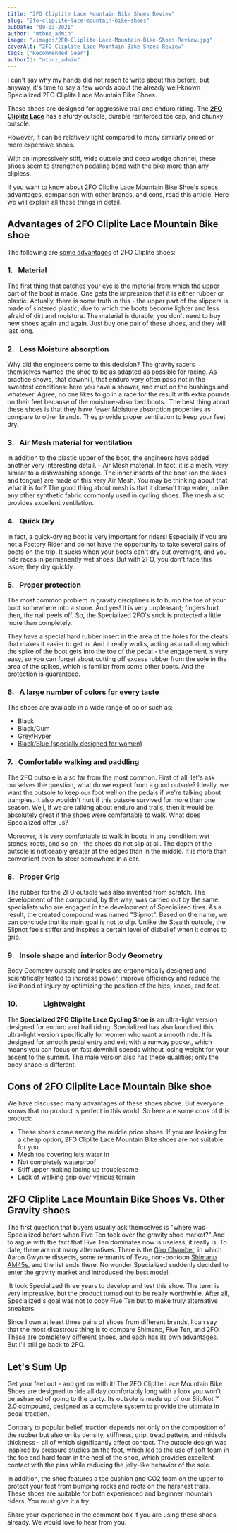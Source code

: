 ```yaml
---
title: "2FO Cliplite Lace Mountain Bike Shoes Review"
slug: "2fo-cliplite-lace-mountain-bike-shoes"
pubDate: "09-03-2021"
author: "mtbnz_admin"
image: "/images/2FO-Cliplite-Lace-Mountain-Bike-Shoes-Review.jpg"
coverAlt: "2FO Cliplite Lace Mountain Bike Shoes Review"
tags: ["Recommended Gear"]
authorId: "mtbnz_admin"
---
```


I can't say why my hands did not reach to write about this before, but anyway, it's time to say a few words about the already well-known Specialized 2FO Cliplite Lace Mountain Bike Shoes.

These shoes are designed for aggressive trail and enduro riding. The [**2FO Cliplite Lace**](https://www.specialized.com/is/en_GB/2fo-cliplite-lace-mountain-bike-shoes/p/129960?color=228271-129960&searchText=61118-6240) has a sturdy outsole, durable reinforced toe cap, and chunky outsole. 

However, it can be relatively light compared to many similarly priced or more expensive shoes. 

With an impressively stiff, wide outsole and deep wedge channel, these shoes seem to strengthen pedaling bond with the bike more than any clipless.

If you want to know about 2FO Cliplite Lace Mountain Bike Shoe's specs, advantages, comparison with other brands, and cons, read this article. Here we will explain all these things in detail.

## Advantages of 2FO Cliplite Lace Mountain Bike shoe

The following are [some advantages](https://mountaintreads.com/are-mountain-bike-shoes-worth-it/#:~:text=Mountain%20biking%20shoe%20benefit%20%231%20%E2%80%93%20Protection&text=Your%20feet%20can%20be%20very,on%20the%20trails%20for%20longer.) of 2FO Cliplite shoes:

### 1.   Material

The first thing that catches your eye is the material from which the upper part of the boot is made. One gets the impression that it is either rubber or plastic. Actually, there is some truth in this - the upper part of the slippers is made of sintered plastic, due to which the boots become lighter and less afraid of dirt and moisture. The material is durable; you don't need to buy new shoes again and again. Just buy one pair of these shoes, and they will last long.

### 2.   Less Moisture absorption

Why did the engineers come to this decision? The gravity racers themselves wanted the shoe to be as adapted as possible for racing. As practice shows, that downhill, that enduro very often pass not in the sweetest conditions: here you have a shower, and mud on the bushings and whatever. Agree; no one likes to go in a race for the result with extra pounds on their feet because of the moisture-absorbed boots.  The best thing about these shoes is that they have fewer Moisture absorption properties as compare to other brands. They provide proper ventilation to keep your feet dry.

### 3.   Air Mesh material for ventilation

In addition to the plastic upper of the boot, the engineers have added another very interesting detail. - Air Mesh material. In fact, it is a mesh, very similar to a dishwashing sponge. The inner inserts of the boot (on the sides and tongue) are made of this very Air Mesh. You may be thinking about that what it is for? The good thing about mesh is that it doesn't trap water, unlike any other synthetic fabric commonly used in cycling shoes. The mesh also provides excellent ventilation.

### 4.   Quick Dry

In fact, a quick-drying boot is very important for riders! Especially if you are not a Factory Rider and do not have the opportunity to take several pairs of boots on the trip. It sucks when your boots can't dry out overnight, and you ride races in permanently wet shoes. But with 2FO, you don't face this issue; they dry quickly.

### 5.   Proper protection

The most common problem in gravity disciplines is to bump the toe of your boot somewhere into a stone. And yes! It is very unpleasant; fingers hurt then, the nail peels off. So, the Specialized 2FO's sock is protected a little more than completely.

They have a special hard rubber insert in the area of ​​the holes for the cleats that makes it easier to get in. And it really works, acting as a rail along which the spike of the boot gets into the toe of the pedal - the engagement is very easy, so you can forget about cutting off excess rubber from the sole in the area of ​​the spikes, which is familiar from some other boots. And the protection is guaranteed.

### 6.   A large number of colors for every taste

The shoes are available in a wide range of color such as:

- Black
- Black/Gum
- Grey/Hyper
- [Black/Blue (specially designed for women)](https://www.specialized.com/is/en/womens-2fo-cliplite-lace-mountain-bike-shoes/p/130324?color=228590-130324&searchText=61317-6936)

### 7.   Comfortable walking and paddling

The 2FO outsole is also far from the most common. First of all, let's ask ourselves the question, what do we expect from a good outsole? Ideally, we want the outsole to keep our foot well on the pedals if we're talking about tramples. It also wouldn't hurt if this outsole survived for more than one season. Well, if we are talking about enduro and trails, then it would be absolutely great if the shoes were comfortable to walk. What does Specialized offer us?

Moreover, it is very comfortable to walk in boots in any condition: wet stones, roots, and so on - the shoes do not slip at all. The depth of the outsole is noticeably greater at the edges than in the middle. It is more than convenient even to steer somewhere in a car.

### 8.   Proper Grip

The rubber for the 2FO outsole was also invented from scratch. The development of the compound, by the way, was carried out by the same specialists who are engaged in the development of Specialized tires. As a result, the created compound was named "Slipnot". Based on the name, we can conclude that its main goal is not to slip. Unlike the Stealth outsole, the Slipnot feels stiffer and inspires a certain level of disbelief when it comes to grip.

### 9.   Insole shape and interior Body Geometry

Body Geometry outsole and insoles are ergonomically designed and scientifically tested to increase power, improve efficiency and reduce the likelihood of injury by optimizing the position of the hips, knees, and feet.

### 10.               Lightweight

The **Specialized 2FO Cliplite Lace Cycling Shoe is** an ultra-light version designed for enduro and trail riding. Specialized has also launched this ultra-light version specifically for women who want a smooth ride. It is designed for smooth pedal entry and exit with a runway pocket, which means you can focus on fast downhill speeds without losing weight for your ascent to the summit. The male version also has these qualities; only the body shape is different.

## Cons of 2FO Cliplite Lace Mountain Bike shoe

We have discussed many advantages of these shoes above. But everyone knows that no product is perfect in this world. So here are some cons of this product:

- These shoes come among the middle price shoes. If you are looking for a cheap option, 2FO Cliplite Lace Mountain Bike shoes are not suitable for you.
- Mesh toe covering lets water in
- Not completely waterproof
- Stiff upper making lacing up troublesome
- Lack of walking grip over various terrain

## 2FO Cliplite Lace Mountain Bike Shoes Vs. Other Gravity shoes

The first question that buyers usually ask themselves is "where was Specialized before when Five Ten took over the gravity shoe market?" And to argue with the fact that Five Ten dominates now is useless; it really is. To date, there are not many alternatives. There is the [Giro Chamber](https://www.amazon.com/Giro-Chamber-Mens-Downhill-Cycling/dp/B07KYVYFGV), in which Aaron Gwynne dissects, some remnants of Teva, non-pontoon [Shimano AM45s](https://www.amazon.de/-/en/Shimano-AM45-SPD-Shoe-Black/dp/B004IRHFM2), and the list ends there. No wonder Specialized suddenly decided to enter the gravity market and introduced the best model.

 It took Specialized three years to develop and test this shoe. The term is very impressive, but the product turned out to be really worthwhile. After all, Specialized's goal was not to copy Five Ten but to make truly alternative sneakers.

Since I own at least three pairs of shoes from different brands, I can say that the most disastrous thing is to compare Shimano, Five Ten, and 2FO. These are completely different shoes, and each has its own advantages. But I'll still go back to 2FO.

## Let's Sum Up

Get your feet out - and get on with it! The 2FO Cliplite Lace Mountain Bike Shoes are designed to ride all day comfortably long with a look you won't be ashamed of going to the party. Its outsole is made up of our SlipNot ™ 2.0 compound, designed as a complete system to provide the ultimate in pedal traction. 

Contrary to popular belief, traction depends not only on the composition of the rubber but also on its density, stiffness, grip, tread pattern, and midsole thickness - all of which significantly affect contact. The outsole design was inspired by pressure studies on the foot, which led to the use of soft foam in the toe and hard foam in the heel of the shoe, which provides excellent contact with the pins while reducing the jelly-like behavior of the sole. 

In addition, the shoe features a toe cushion and CO2 foam on the upper to protect your feet from bumping rocks and roots on the harshest trails. These shoes are suitable for both experienced and beginner mountain riders. You must give it a try. 

Share your experience in the comment box if you are using these shoes already. We would love to hear from you.

